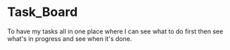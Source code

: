 # Task_Board
To have my tasks all in one place where I can see what to do first then see what's in progress and see when it's done.

